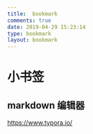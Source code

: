 ```yaml
---
title: 	bookmark
comments: true
date: 2019-04-29 15:23:14
type: bookmark
layout: bookmark
---
```



# 小书签


## markdown 编辑器

https://www.typora.io/

